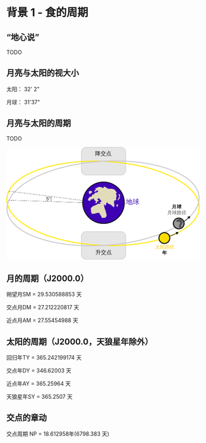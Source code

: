 # 背景 1 - 食的周期

## “地心说”

TODO

## 月亮与太阳的视大小

太阳： 32' 2"

月球： 31'37" 

## 月亮与太阳的周期

TODO

![Lunar_eclipse_diagram](https://raw.githubusercontent.com/Mustela-sibirica/isokythera/master/pic/WiKi_Lunar_eclipse_diagram-zh-hans.png "Lunar_eclipse_diagram")

## 月的周期（J2000.0）

朔望月SM = 29.530588853 天

交点月DM = 27.212220817 天

近点月AM = 27.55454988 天

## 太阳的周期（J2000.0，天狼星年除外）

回归年TY = 365.242199174 天

交点年DY = 346.62003 天

近点年AY = 365.25964 天

天狼星年SY = 365.2507 天

## 交点的章动

交点周期 NP = 18.612958年(6798.383 天)


